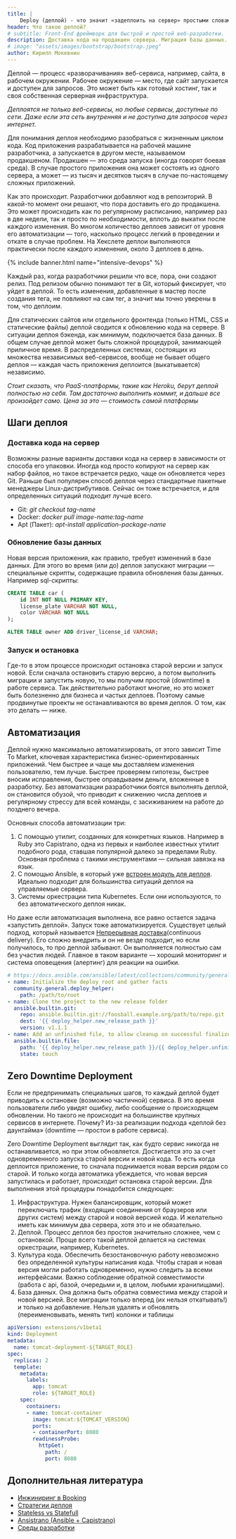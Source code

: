```yaml
---
title: |
    Deploy (деплой) - что значит «задеплоить на сервер» простыми словами 
header: Что такое деплой?
# subtitle: Front-End фреймворк для быстрой и простой веб-разработки.
description: Доставка кода на продакшен сервера. Миграция базы данных. Zero Downtime Deployment. Ansible, Kubernetes
# image: "assets/images/bootstrap/bootstrap.jpeg"
author: Кирилл Мокевнин
---
```


Деплой — процесс «разворачивания» веб-сервиса, например, сайта, в рабочем окружении. Рабочее окружение — место, где сайт запускается и доступен для запросов. Это может быть как готовый хостинг, так и своя собственная серверная инфраструктура.

*Деплоятся не только веб-сервисы, но любые сервисы, доступные по сети. Даже если эта сеть внутренняя и не доступна для запросов через интернет.*

Для понимания деплоя необходимо разобраться с жизненным циклом кода. Код приложения разрабатывается на рабочей машине разработчика, а запускается в другом месте, называемом продакшеном. Продакшен — это среда запуска (иногда говорят боевая среда). В случае простого приложения она может состоять из одного сервера, а может — из тысяч и десятков тысяч в случае по-настоящему сложных приложений.

Как это происходит. Разработчики добавляют код в репозиторий. В какой-то момент они решают, что пора доставить его до продакшена. Это может происходить как по регулярному расписанию, например раз в две недели, так и просто по необходимости, вплоть до выкатки после каждого изменения. Во многом количество деплоев зависит от уровня его автоматизации — того, насколько процесс легкий в проведении и откате в случае проблем. На Хекслете деплои выполняются практически после каждого изменения, около 3 деплоев в день.

{% include banner.html name="intensive-devops" %}

Каждый раз, когда разработчики решили что все, пора, они создают релиз. Под релизом обычно понимают тег в Git, который фиксирует, что уйдет в деплой. То есть изменения, добавленные в мастер после создания тега, не повлияют на сам тег, а значит мы точно уверены в том, что деплоим.

<!-- image -->

Для статических сайтов или отдельного фронтенда (только HTML, CSS и статические файлы) деплой сводится к обновлению кода на сервере. В ситуации деплоя бэкенда, как минимум, подключается база данных. В общем случае деплой может быть сложной процедурой, занимающей приличное время. В распределенных системах, состоящих из множества независимых веб-сервисов, вообще не бывает общего деплоя — каждая часть приложения деплоится (выкатывается) независимо.

*Стоит сказать, что PaaS-платформы, такие как Heroku, берут деплой полностью на себя. Там достаточно выполнить коммит, и дальше все произойдет само. Цена за это — стоимость самой платформы*

## Шаги деплоя

### Доставка кода на сервер

Возможны разные варианты доставки кода на сервер в зависимости от способа его упаковки. Иногда код просто копируют на сервер как набор файлов, но такое встречается редко, чаще он обновляется через Git. Раньше был популярен способ деплоя через стандартные пакетные менеджеры Linux-дистрибутивов. Сейчас он тоже встречается, и для определенных ситуаций подходит лучше всего.

* Git: *git checkout tag-name*
* Docker: *docker pull image-name:tag-name*
* Apt (Пакет): *apt-install application-package-name*

### Обновление базы данных

Новая версия приложения, как правило, требует изменений в базе данных. Для этого во время (или до) деплоя запускают миграции — специальные скрипты, содержащие правила обновления базы данных. Например sql-скрипты:

```sql
CREATE TABLE car (
    id INT NOT NULL PRIMARY KEY,
    license_plate VARCHAR NOT NULL,
    color VARCHAR NOT NULL
);

ALTER TABLE owner ADD driver_license_id VARCHAR;
```

### Запуск и остановка

Где-то в этом процессе происходит остановка старой версии и запуск новой. Если сначала остановить старую версию, а потом выполнить миграции и запустить новую, то мы получим простой (downtime) в работе сервиса. Так действительно работают многие, но это может быть болезненно для бизнеса и частых деплоев. Поэтому самые продвинутые проекты не останавливаются во время деплоя. О том, как это делать — ниже.

## Автоматизация

Деплой нужно максимально автоматизировать, от этого зависит Time To Market, ключевая характеристика бизнес-ориентированных приложений. Чем быстрее и чаще мы доставляем изменения пользователю, тем лучше. Быстрее проверяем гипотезы, быстрее вносим исправления, быстрее оправдываем деньги, вложенные в разработку. Без автоматизации разработчики боятся выполнять деплой, он становится обузой, что приводит к снижению числа деплоев и регулярному стрессу для всей команды, с засиживанием на работе до позднего вечера.

Основных способа автоматизации три:

1. С помощью утилит, созданных для конкретных языков. Например в Ruby это Capistrano, одна из первых и наиболее известных утилит подобного рода, ставшая популярной далеко за пределами Ruby. Основная проблема с такими инструментами — сильная завязка на язык.
1. С помощью Ansible, в который уже [встроен модуль для деплоя](https://docs.ansible.com/ansible/latest/collections/community/general/deploy_helper_module.html). Идеально подходит для большинства ситуаций деплоя на управляемые сервера.
1. Системы оркестрации типа Kubernetes. Если они используются, то без автоматического деплоя никак.

Но даже если автоматизация выполнена, все равно остается задача «запустить деплой». Запуск тоже автоматизируется. Существует целый подход, который называется [Непрерывная доставка](https://ru.wikipedia.org/wiki/Непрерывная_доставка)(continuous delivery). Его сложно внедрить и он не везде подходит, но если получилось, то про деплой забывают. Он выполняется полностью сам без участия людей. Главное в таком варианте — хороший мониторинг и система оповещения (алертинг) для реакции на ошибки.

```yaml
# https://docs.ansible.com/ansible/latest/collections/community/general/deploy_helper_module.html#examples
- name: Initialize the deploy root and gather facts
  community.general.deploy_helper:
    path: /path/to/root
- name: Clone the project to the new release folder
  ansible.builtin.git:
    repo: ansible.builtin.git://foosball.example.org/path/to/repo.git
    dest: '{{ deploy_helper.new_release_path }}'
    version: v1.1.1
- name: Add an unfinished file, to allow cleanup on successful finalize
  ansible.builtin.file:
    path: '{{ deploy_helper.new_release_path }}/{{ deploy_helper.unfinished_filename }}'
    state: touch
```

## Zero Downtime Deployment

Если не предпринимать специальных шагов, то каждый деплой будет приводить к остановке (возможно частичной) сервиса. В это время пользователи либо увидят ошибку, либо сообщение о происходящем обновлении. Но такого не происходит на большинстве крупных сервисов в интернете. Почему? Из-за реализации подхода «деплой без даунтайма» (downtime — простои в работе сервиса).

Zero Downtime Deployment выглядит так, как будто сервис никогда не останавливается, но при этом обновляется. Достигается это за счет одновременного запуска старой версии и новой кода. То есть когда деплоится приложение, то сначала поднимается новая версия рядом со старой. И только когда автоматика убеждается, что новая версия запустилась и работает, происходит остановка старой версии. Для выполнения этой процедуры понадобится следующее:

1. Инфраструктура. Нужен балансировщик, который может переключать трафик (входящие соединения от браузеров или других систем) между старой и новой версией кода. И желательно иметь как минимум два сервера, хотя это и не обязательно.
1. Деплой. Процесс деплоя без простоя значительно сложнее, чем с остановкой. Проще всего такой деплой делается на системах оркестрации, например, Kubernetes.
1. Культура кода. Обеспечить безостановочную работу невозможно без определенной культуры написания кода. Чтобы старая и новая версия могли работать одновременно, нужно следить за всеми интерфейсами. Важно соблюдение обратной совместимости (работа с api, базой, очередьми и, в целом, любыми хранилищами).
1. База данных. Она должна быть обратна совместима между старой и новой версией. Все миграции только вперед (их нельзя откатывать!) и только на добавление. Нельзя удалять и обновлять (переименовывать, менять тип) колонки и таблицы

```yaml
apiVersion: extensions/v1beta1
kind: Deployment
metadata:
  name: tomcat-deployment-${TARGET_ROLE}
spec:
  replicas: 2
  template:
    metadata:
      labels:
        app: tomcat
        role: ${TARGET_ROLE}
    spec:
      containers:
      - name: tomcat-container
        image: tomcat:${TOMCAT_VERSION}
        ports:
        - containerPort: 8080
        readinessProbe:
          httpGet:
            path: /
            port: 8080
```

## Дополнительная литература

* [Инжиниринг в Booking](https://bronevichok.ru/posts/engineering-at-booking.com.html)
* [Стратегии деплоя](https://habr.com/ru/company/flant/blog/471620/)
* [Stateless vs Statefull](https://www.youtube.com/watch?v=WPCz_U7D8PI)
* [Ansistrano (Ansible + Capistrano)](https://github.com/ansistrano/deploy)
* [Среды разработки](https://ru.hexlet.io/blog/posts/environment)

